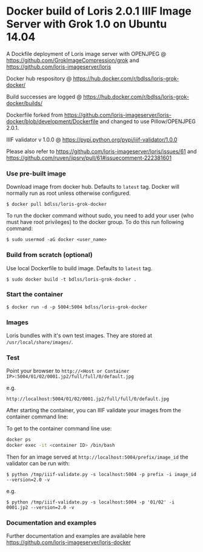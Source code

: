 Docker build of Loris 2.0.1 IIIF Image Server with Grok 1.0 on Ubuntu 14.04
===========


A Dockfile deployment of Loris image server with OPENJPEG @ https://github.com/GrokImageCompression/grok and https://github.com/loris-imageserver/loris

Docker hub respository @ https://hub.docker.com/r/bdlss/loris-grok-docker/

Build successes are logged @ https://hub.docker.com/r/bdlss/loris-grok-docker/builds/

Dockerfile forked from https://github.com/loris-imageserver/loris-docker/blob/development/Dockerfile and changed to use Pillow/OPENJPEG 2.0.1.

IIIF validator v 1.0.0 @ https://pypi.python.org/pypi/iiif-validator/1.0.0

Please also refer to https://github.com/loris-imageserver/loris/issues/61 and https://github.com/ruven/iipsrv/pull/61#issuecomment-222381601

### Use  pre-built image
Download image from docker hub. Defaults to `latest` tag. Docker will normally run as root unless otherwise configured.

    $ docker pull bdlss/loris-grok-docker

To run the docker command without sudo, you need to add your user (who must have root privileges) to the docker group. To do this run following command:

	$ sudo usermod -aG docker <user_name>
	
### Build from scratch (optional)	
Use local Dockerfile to build image. Defaults to `latest` tag.

    $ sudo docker build -t bdlss/loris-grok-docker .

### Start the container

    $ docker run -d -p 5004:5004 bdlss/loris-grok-docker

### Images

Loris bundles with it's own test images. They are stored at `/usr/local/share/images/`.

### Test

Point your browser to `http://<Host or Container IP>:5004/01/02/0001.jp2/full/full/0/default.jpg`

e.g.

`http://localhost:5004/01/02/0001.jp2/full/full/0/default.jpg`

After starting the container, you can IIIF validate your images from the container command line:

To get to the container command line use:

```bash
docker ps
docker exec -it <container ID> /bin/bash
```

Then for an image served at `http://localhost:5004/prefix/image_id` the validator can be run with:

    $ python /tmp/iiif-validate.py -s localhost:5004 -p prefix -i image_id --version=2.0 -v

e.g.

    $ python /tmp/iiif-validate.py -s localhost:5004 -p '01/02' -i 0001.jp2 --version=2.0 -v

### Documentation and examples

Further documentation and examples are available here https://github.com/loris-imageserver/loris-docker
